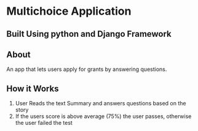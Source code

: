 # Multichoice Application 
## Built Using python and Django Framework

## About
An app that lets users apply for grants by answering questions. 

## How it Works
1. User Reads the text Summary and answers questions based on the story
2. If the users score is above average (75%) the user passes, otherwise the user failed the test